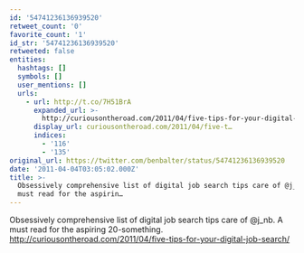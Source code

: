 ```yaml
---
id: '54741236136939520'
retweet_count: '0'
favorite_count: '1'
id_str: '54741236136939520'
retweeted: false
entities:
  hashtags: []
  symbols: []
  user_mentions: []
  urls:
    - url: http://t.co/7H51BrA
      expanded_url: >-
        http://curiousontheroad.com/2011/04/five-tips-for-your-digital-job-search/
      display_url: curiousontheroad.com/2011/04/five-t…
      indices:
        - '116'
        - '135'
original_url: https://twitter.com/benbalter/status/54741236136939520
date: '2011-04-04T03:05:02.000Z'
title: >-
  Obsessively comprehensive list of digital job search tips care of @j_nb. A
  must read for the aspirin…
---
```


Obsessively comprehensive list of digital job search tips care of @j_nb. A must read for the aspiring 20-something. http://curiousontheroad.com/2011/04/five-tips-for-your-digital-job-search/